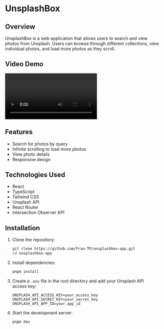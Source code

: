 # UnsplashBox

## Overview

UnsplashBox is a web application that allows users to search and view photos from Unsplash. Users can browse through different collections, view individual photos, and load more photos as they scroll.

## Video Demo

![Demo](https://private-user-images.githubusercontent.com/171998816/410259237-1a8ad90e-45ae-4713-8b77-0ffa24a2df3d.mp4?jwt=eyJhbGciOiJIUzI1NiIsInR5cCI6IkpXVCJ9.eyJpc3MiOiJnaXRodWIuY29tIiwiYXVkIjoicmF3LmdpdGh1YnVzZXJjb250ZW50LmNvbSIsImtleSI6ImtleTUiLCJleHAiOjE3Mzg4MDg0MDYsIm5iZiI6MTczODgwODEwNiwicGF0aCI6Ii8xNzE5OTg4MTYvNDEwMjU5MjM3LTFhOGFkOTBlLTQ1YWUtNDcxMy04Yjc3LTBmZmEyNGEyZGYzZC5tcDQ_WC1BbXotQWxnb3JpdGhtPUFXUzQtSE1BQy1TSEEyNTYmWC1BbXotQ3JlZGVudGlhbD1BS0lBVkNPRFlMU0E1M1BRSzRaQSUyRjIwMjUwMjA2JTJGdXMtZWFzdC0xJTJGczMlMkZhd3M0X3JlcXVlc3QmWC1BbXotRGF0ZT0yMDI1MDIwNlQwMjE1MDZaJlgtQW16LUV4cGlyZXM9MzAwJlgtQW16LVNpZ25hdHVyZT1mMmY3ZGIwZTNjNTgzNGZiNzU1ZjhhNGU4MTM0Zjc2Yjg0MmEyMjAzZjJjYzRlZWY0NjY0MTAzYWU3ZTg4MDQwJlgtQW16LVNpZ25lZEhlYWRlcnM9aG9zdCJ9.ZgD712qMmOFP-UJ0fC4fmnAJQsy0ZOnWlgzFPziMK5c)

## Features

- Search for photos by query
- Infinite scrolling to load more photos
- View photo details
- Responsive design

## Technologies Used

- React
- TypeScript
- Tailwind CSS
- Unsplash API
- React Router
- Intersection Observer API

## Installation

1. Clone the repository:
   ```bash
   git clone https://github.com/Fran-TP/unsplashbox-app.git
   cd unsplashbox-app
   ```
2. Install dependencies:
   ```bash
   pnpm install
   ```
3. Create a `.env` file in the root directory and add your Unsplash API access key:
   ```env
   UNSPLASH_API_ACCESS_KEY=your_access_key
   UNSPLASH_API_SECRET_KEY=your_secret_key
   UNSPLASH_API_APP_ID=your_app_id
   ```
4. Start the development server:
   ```bash
   pnpm dev
   ```
